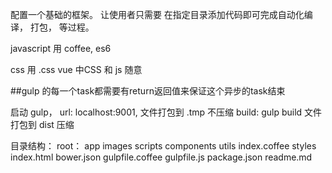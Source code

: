 配置一个基础的框架。
让使用者只需要 在指定目录添加代码即可完成自动化编译， 打包， 等过程。

javascript 用 coffee, es6

css 用 .css
vue 中CSS 和 js 随意

##gulp 的每一个task都需要有return返回值来保证这个异步的task结束

启动 gulp，  url: localhost:9001, 文件打包到 .tmp 不压缩
build: gulp build 文件打包到 dist 压缩

目录结构： 
root： 
    app
        images
        scripts
            components
            utils
            index.coffee
        styles
        index.html
    bower.json 
    gulpfile.coffee 
    gulpfile.js 
    package.json 
    readme.md